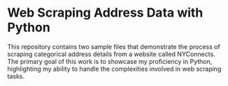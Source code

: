 # Web Scraping Address Data with Python

This repository contains two sample files that demonstrate the process of scraping categorical address details from a website called NYConnects.
The primary goal of this work is to showcase my proficiency in Python, highlighting my ability to handle the complexities involved in web scraping tasks.
